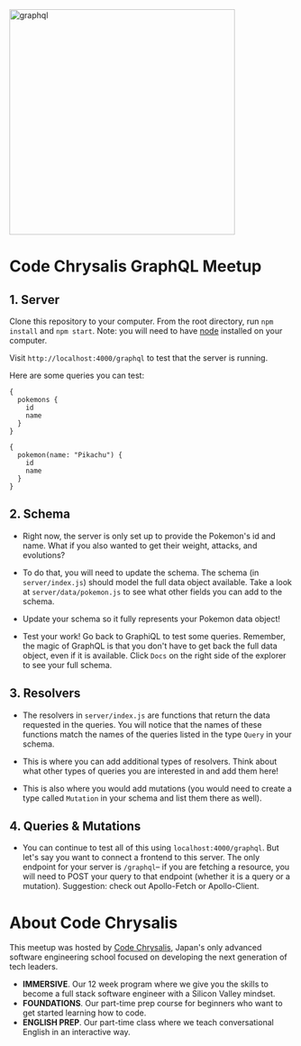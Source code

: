 <img src="https://cdn-images-1.medium.com/max/1000/1*IvCDlfi3vQfgyKO1eFv4jA.png" alt="graphql" width="400">

# Code Chrysalis GraphQL Meetup

## 1. Server

Clone this repository to your computer. From the root directory, run `npm install` and `npm start`. Note: you will need to have [node](https://nodejs.org/en/) installed on your computer.

Visit `http://localhost:4000/graphql` to test that the server is running. 

Here are some queries you can test:

```
{
  pokemons {
    id
    name
  }
}
```

```
{
  pokemon(name: "Pikachu") {
    id
    name
  }
}
```

## 2. Schema

- Right now, the server is only set up to provide the Pokemon's id and name. What if you also wanted to get their weight, attacks, and evolutions?

- To do that, you will need to update the schema. The schema (in `server/index.js`) should model the full data object available. Take a look at `server/data/pokemon.js` to see what other fields you can add to the schema.

- Update your schema so it fully represents your Pokemon data object!

- Test your work! Go back to GraphiQL to test some queries. Remember, the magic of GraphQL is that you don't have to get back the full data object, even if it is available. Click `Docs` on the right side of the explorer to see your full schema.

## 3. Resolvers

- The resolvers in `server/index.js` are functions that return the data requested in the queries. You will notice that the names of these functions match the names of the queries listed in the type `Query` in your schema.

- This is where you can add additional types of resolvers. Think about what other types of queries you are interested in and add them here!

- This is also where you would add mutations (you would need to create a type called `Mutation` in your schema and list them there as well).

## 4. Queries & Mutations

- You can continue to test all of this using `localhost:4000/graphql`. But let's say you want to connect a frontend to this server. The only endpoint for your server is `/graphql`– if you are fetching a resource, you will need to POST your query to that endpoint (whether it is a query or a mutation). Suggestion: check out Apollo-Fetch or Apollo-Client.


# About Code Chrysalis

This meetup was hosted by [Code Chrysalis](https://www.codechrysalis.io), Japan's only advanced software engineering school focused on developing the next generation of tech leaders.

- __IMMERSIVE__. Our 12 week program where we give you the skills to become a full stack software engineer with a Silicon Valley mindset.
- __FOUNDATIONS__. Our part-time prep course for beginners who want to get started learning how to code.
- __ENGLISH PREP__. Our part-time class where we teach conversational English in an interactive way.
